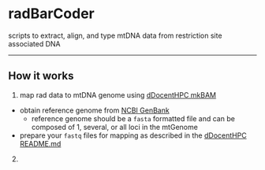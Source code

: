 # radBarCoder
scripts to extract, align, and type mtDNA data from restriction site associated DNA

---

## How it works

1. map rad data to mtDNA genome using [dDocentHPC mkBAM](https://github.com/cbirdlab/dDocentHPC)
  * obtain reference genome from [NCBI GenBank](https://www.ncbi.nlm.nih.gov/genbank/)
    * reference genome should be a `fasta` formatted file and can be composed of 1, several, or all loci in the mtGenome
  * prepare your `fastq` files for mapping as described in the [dDocentHPC README.md](https://github.com/cbirdlab/dDocentHPC)

2.
